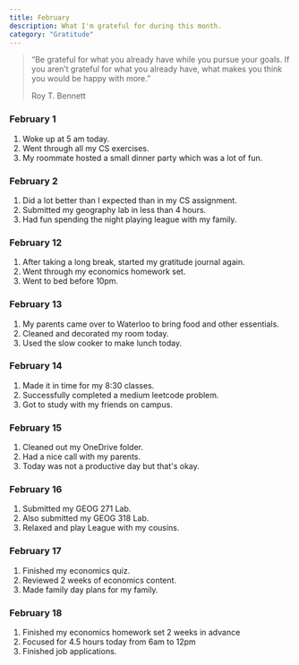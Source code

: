 ```yaml
---
title: February
description: What I'm grateful for during this month. 
category: "Gratitude"
---
```


> “Be grateful for what you already have while you pursue your goals.
> If you aren’t grateful for what you already have, what makes you think you would be happy with more.”
>
>  Roy T. Bennett 

### February 1

1. Woke up at 5 am today.
2. Went through all my CS exercises.
3. My roommate hosted a small dinner party which was a lot of fun. 

### February 2

1. Did a lot better than I expected than in my CS assignment.
2. Submitted my geography lab in less than 4 hours.
3. Had fun spending the night playing league with my family. 

### February 12

1. After taking a long break, started my gratitude journal again.
2. Went through my economics homework set.
3. Went to bed before 10pm.

### February 13

1. My parents came over to Waterloo to bring food and other essentials. 
2. Cleaned and decorated my room today.
3. Used the slow cooker to make lunch today. 

### February 14

1. Made it in time for my 8:30 classes.
2. Successfully completed a medium leetcode problem.
3. Got to study with my friends on campus.

### February 15

1. Cleaned out my OneDrive folder.
2. Had a nice call with my parents. 
3. Today was not a productive day but that's okay. 

### February 16

1. Submitted my GEOG 271 Lab.
2. Also submitted my GEOG 318 Lab.
3. Relaxed and play League with my cousins.

### February 17

1. Finished my economics quiz.
2. Reviewed 2 weeks of economics content.
3. Made family day plans for my family.

### February 18

1. Finished my economics homework set 2 weeks in advance 
2. Focused for 4.5 hours today from 6am to 12pm
3. Finished job applications. 